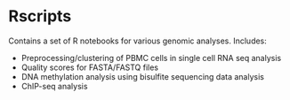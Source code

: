 # Rscripts
Contains a set of R notebooks for various genomic analyses. 
Includes:
- Preprocessing/clustering of PBMC cells in single cell RNA seq analysis
- Quality scores for FASTA/FASTQ files
- DNA methylation analysis using bisulfite sequencing data analysis
- ChIP-seq analysis
